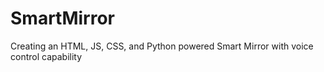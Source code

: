 # SmartMirror
Creating an HTML, JS, CSS, and Python powered Smart Mirror with voice control capability 
